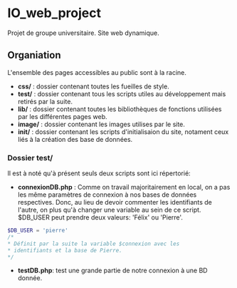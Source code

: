 # IO_web_project
Projet de groupe universitaire. Site web dynamique.

## Organiation
L'ensemble des pages accessibles au public sont à la racine.
- __css/__ : dossier contenant toutes les fueilles de style.
- __test/__ : dossier contenant tous les scripts utiles au développement mais retirés par la suite.
- __lib/__ : dossier contenant toutes les bibliothèques de fonctions utilisées par les différentes pages web.
- __image/__ : dossier contenant les images utilises par le site.
- __init/__ : dossier contenant les scripts d'initialisaion du site, notament ceux liés à la création des base de données.

### Dossier test/
Il est à noté qu'à présent seuls deux scripts sont ici répertorié:
- __connexionDB.php__ : Comme on travail majoritairement en local, on a pas les même paramètres de connexion à nos bases de données respectives. Donc, au lieu de devoir commenter les identifiants de l'autre, on  plus qu'à changer une variable au sein de ce script. $DB_USER peut prendre deux valeurs: 'Félix' ou 'Pierre'.
```php
$DB_USER = 'pierre'
/*
* Définit par la suite la variable $connexion avec les
* identifiants et la base de Pierre.
*/
```
- __testDB.php__: test une grande partie de notre connexion à une BD donnée.
